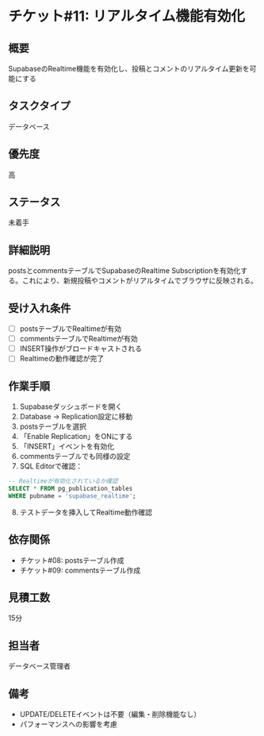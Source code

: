 # チケット#11: リアルタイム機能有効化

## 概要
SupabaseのRealtime機能を有効化し、投稿とコメントのリアルタイム更新を可能にする

## タスクタイプ
データベース

## 優先度
高

## ステータス
未着手

## 詳細説明
postsとcommentsテーブルでSupabaseのRealtime Subscriptionを有効化する。これにより、新規投稿やコメントがリアルタイムでブラウザに反映される。

## 受け入れ条件
- [ ] postsテーブルでRealtimeが有効
- [ ] commentsテーブルでRealtimeが有効
- [ ] INSERT操作がブロードキャストされる
- [ ] Realtimeの動作確認が完了

## 作業手順
1. Supabaseダッシュボードを開く
2. Database → Replication設定に移動
3. postsテーブルを選択
4. 「Enable Replication」をONにする
5. 「INSERT」イベントを有効化
6. commentsテーブルでも同様の設定
7. SQL Editorで確認：
```sql
-- Realtimeが有効化されているか確認
SELECT * FROM pg_publication_tables 
WHERE pubname = 'supabase_realtime';
```
8. テストデータを挿入してRealtime動作確認

## 依存関係
- チケット#08: postsテーブル作成
- チケット#09: commentsテーブル作成

## 見積工数
15分

## 担当者
データベース管理者

## 備考
- UPDATE/DELETEイベントは不要（編集・削除機能なし）
- パフォーマンスへの影響を考慮
